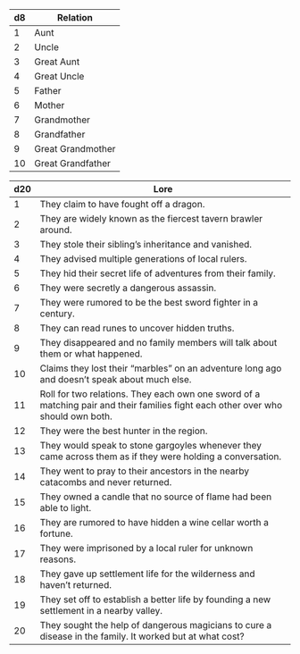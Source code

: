 | d8  | Relation           |
|-----|--------------------|
| 1   | Aunt               |
| 2   | Uncle              |
| 3   | Great Aunt         |
| 4   | Great Uncle        |
| 5   | Father             |
| 6   | Mother             |
| 7   | Grandmother        |
| 8   | Grandfather        |
| 9   | Great Grandmother  |
| 10  | Great Grandfather  |

| d20 | Lore                                                                 |
|-----|----------------------------------------------------------------------|
| 1   | They claim to have fought off a dragon.                              |
| 2   | They are widely known as the fiercest tavern brawler around.         |
| 3   | They stole their sibling’s inheritance and vanished.                 |
| 4   | They advised multiple generations of local rulers.                   |
| 5   | They hid their secret life of adventures from their family.          |
| 6   | They were secretly a dangerous assassin.                             |
| 7   | They were rumored to be the best sword fighter in a century.         |
| 8   | They can read runes to uncover hidden truths.                        |
| 9   | They disappeared and no family members will talk about them or what happened. |
| 10  | Claims they lost their “marbles” on an adventure long ago and doesn’t speak about much else. |
| 11  | Roll for two relations. They each own one sword of a matching pair and their families fight each other over who should own both. |
| 12  | They were the best hunter in the region.                             |
| 13  | They would speak to stone gargoyles whenever they came across them as if they were holding a conversation. |
| 14  | They went to pray to their ancestors in the nearby catacombs and never returned. |
| 15  | They owned a candle that no source of flame had been able to light.  |
| 16  | They are rumored to have hidden a wine cellar worth a fortune.       |
| 17  | They were imprisoned by a local ruler for unknown reasons.           |
| 18  | They gave up settlement life for the wilderness and haven’t returned.|
| 19  | They set off to establish a better life by founding a new settlement in a nearby valley. |
| 20  | They sought the help of dangerous magicians to cure a disease in the family. It worked but at what cost? |
